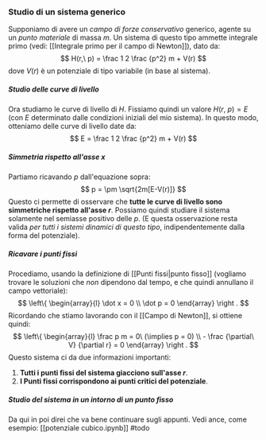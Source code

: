 ### Studio di un sistema generico
Supponiamo di avere un _campo di forze conservativo_ generico, agente su un _punto materiale_ di massa $m$.
Un sistema di questo tipo ammette integrale primo (vedi: [[Integrale primo per il campo di Newton]]), dato da:
$$
H(r,\ p) = \frac 1 2 \frac {p^2} m + V(r)
$$
dove $V(r)$ è un potenziale di tipo variabile (in base al sistema).

##### Studio delle curve di livello
Ora studiamo le curve di livello di $H$. Fissiamo quindi un valore $H(r,\ p) = E$ (con $E$ determinato dalle condizioni iniziali del mio sistema).
In questo modo, otteniamo delle curve di livello date da:
$$
E = \frac 1 2 \frac {p^2} m + V(r)
$$

##### Simmetria rispetto all'asse $x$
Partiamo ricavando $p$ dall'equazione sopra:
$$
p = \pm \sqrt{2m[E-V(r)]}
$$
Questo ci permette di osservare che __tutte le curve di livello sono simmetriche rispetto all'asse $r$__. Possiamo quindi studiare il sistema solamente nel semiasse positivo delle $p$. (E questa osservazione resta valida _per tutti i sistemi dinamici di questo tipo_, indipendentemente dalla forma del potenziale).

##### Ricavare i punti fissi
Procediamo, usando la definizione di [[Punti fissi|punto fisso]] (vogliamo trovare le soluzioni che _non_ dipendono dal tempo, e che quindi annullano il campo vettoriale):
$$
\left\{
    \begin{array}{l}
        \dot x = 0 \\
        \dot p = 0
    \end{array}
\right .
$$
Ricordando che stiamo lavorando con il [[Campo di Newton]], si ottiene quindi:
$$
\left\{
    \begin{array}{l}
        \frac p m = 0\ (\implies p = 0) \\
        - \frac {\partial\ V} {\partial r} = 0
    \end{array}
\right .
$$
Questo sistema ci da due informazioni importanti:
1) __Tutti i punti fissi del sistema giacciono sull'asse $r$__.
2) __I Punti fissi corrispondono ai punti critici del potenziale__.

##### Studio del sistema in un intorno di un punto fisso
Da qui in poi direi che va bene continuare sugli appunti. Vedi ance, come esempio: [[potenziale cubico.ipynb]]
#todo